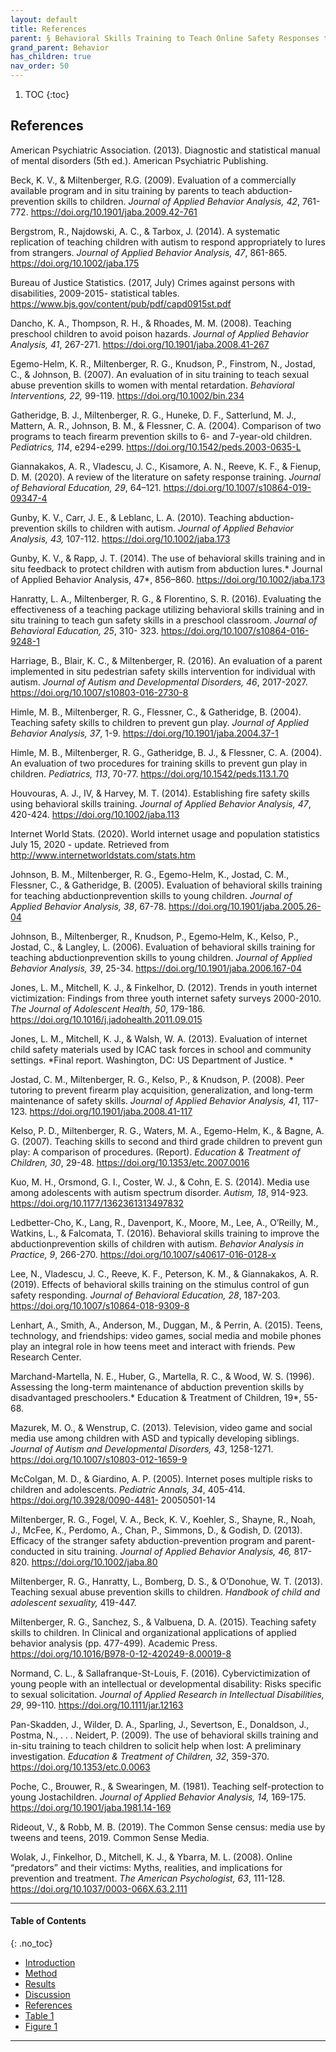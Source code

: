 ```yaml
---
layout: default
title: References  
parent: § Behavioral Skills Training to Teach Online Safety Responses to Youth with Autism Spectrum Disorder  
grand_parent: Behavior 
has_children: true
nav_order: 50 
---
```

<style>
.dont-break-out {
  /* These are technically the same, but use both */
  overflow-wrap: break-word;
  word-wrap: break-word;

     -ms-word-break: break-all;
  /* This is the dangerous one in WebKit, as it breaks things wherever */
  word-break: break-all;
  /* Instead use this non-standard one: */
  word-break: break-word;
}

.youtube-container {
    position: relative;
    width: 100%;
    height: 0;
    padding-bottom: 56.25%;
}
.youtube-video {
    position: absolute;
    top: 0;
    left: 0;
    width: 100%;
    height: 100%;
}

</style>

<div class="dont-break-out" markdown="1">

1. TOC
{:toc}

## References
American Psychiatric Association. (2013). Diagnostic and statistical manual of mental disorders (5th ed.). American Psychiatric Publishing. 

Beck, K. V., & Miltenberger, R.G. (2009). Evaluation of a commercially available program and in situ training by parents to teach abduction-prevention skills to children. *Journal of Applied Behavior Analysis, 42*, 761-772. https://doi.org/10.1901/jaba.2009.42-761 

Bergstrom, R., Najdowski, A. C., & Tarbox, J. (2014). A systematic replication of teaching children with autism to respond appropriately to lures from strangers. *Journal of Applied Behavior Analysis, 47*, 861-865. https://doi.org/10.1002/jaba.175 

Bureau of Justice Statistics. (2017, July) Crimes against persons with disabilities, 2009-2015- statistical tables. https://www.bjs.gov/content/pub/pdf/capd0915st.pdf 

Dancho, K. A., Thompson, R. H., & Rhoades, M. M. (2008). Teaching preschool children to avoid poison hazards. *Journal of Applied Behavior Analysis, 41*, 267-271. https://doi.org/10.1901/jaba.2008.41-267 

Egemo-Helm, K. R., Miltenberger, R. G., Knudson, P., Finstrom, N., Jostad, C., & Johnson, B. (2007). An evaluation of in situ training to teach sexual abuse prevention skills to women with mental retardation. *Behavioral Interventions, 22,* 99-119. https://doi.org/10.1002/bin.234 

Gatheridge, B. J., Miltenberger, R. G., Huneke, D. F., Satterlund, M. J., Mattern, A. R., Johnson, B. M., & Flessner, C. A. (2004). Comparison of two programs to teach firearm prevention skills to 6- and 7-year-old children. *Pediatrics, 114*, e294-e299. https://doi.org/10.1542/peds.2003-0635-L

Giannakakos, A. R., Vladescu, J. C., Kisamore, A. N., Reeve, K. F., & Fienup, D. M. (2020). A review of the literature on safety response training. *Journal of Behavioral Education, 29*, 64–121. https://doi.org/10.1007/s10864-019-09347-4 

Gunby, K. V., Carr, J. E., & Leblanc, L. A. (2010). Teaching abduction-prevention skills to children with autism. *Journal of Applied Behavior Analysis, 43,* 107-112. https://doi.org/10.1002/jaba.173 

Gunby, K. V., & Rapp, J. T. (2014). The use of behavioral skills training and in situ feedback to protect children with autism from abduction lures.* Journal of Applied Behavior Analysis, 47*, 856–860. https://doi.org/10.1002/jaba.173 

Hanratty, L. A., Miltenberger, R. G., & Florentino, S. R. (2016). Evaluating the effectiveness of a teaching package utilizing behavioral skills training and in situ training to teach gun safety skills in a preschool classroom. *Journal of Behavioral Education, 25*, 310- 323. https://doi.org/10.1007/s10864-016-9248-1 

Harriage, B., Blair, K. C., & Miltenberger, R. (2016). An evaluation of a parent implemented in situ pedestrian safety skills intervention for individual with autism. *Journal of Autism and Developmental Disorders, 46*, 2017-2027. https://doi.org/10.1007/s10803-016-2730-8 

Himle, M. B., Miltenberger, R. G., Flessner, C., & Gatheridge, B. (2004). Teaching safety skills to children to prevent gun play. *Journal of Applied Behavior Analysis, 37*, 1-9. https://doi.org/10.1901/jaba.2004.37-1 

Himle, M. B., Miltenberger, R. G., Gatheridge, B. J., & Flessner, C. A. (2004). An evaluation of two procedures for training skills to prevent gun play in children. *Pediatrics, 113*, 70-77. https://doi.org/10.1542/peds.113.1.70

Houvouras, A. J., IV, & Harvey, M. T. (2014). Establishing fire safety skills using behavioral skills training. *Journal of Applied Behavior Analysis, 47*, 420-424. https://doi.org/10.1002/jaba.113 

Internet World Stats. (2020). World internet usage and population statistics July 15, 2020 - update. Retrieved from http://www.internetworldstats.com/stats.htm 

Johnson, B. M., Miltenberger, R. G., Egemo-Helm, K., Jostad, C. M., Flessner, C., & Gatheridge, B. (2005). Evaluation of behavioral skills training for teaching abductionprevention skills to young children. *Journal of Applied Behavior Analysis, 38*, 67-78. https://doi.org/10.1901/jaba.2005.26-04 

Johnson, B., Miltenberger, R., Knudson, P., Egemo‐Helm, K., Kelso, P., Jostad, C., & Langley, L. (2006). Evaluation of behavioral skills training for teaching abductionprevention skills to young children. *Journal of Applied Behavior Analysis, 39*, 25-34. https://doi.org/10.1901/jaba.2006.167-04 

Jones, L. M., Mitchell, K. J., & Finkelhor, D. (2012). Trends in youth internet victimization: Findings from three youth internet safety surveys 2000-2010. *The Journal of Adolescent Health, 50*, 179-186. https://doi.org/10.1016/j.jadohealth.2011.09.015 

Jones, L. M., Mitchell, K. J., & Walsh, W. A. (2013). Evaluation of internet child safety materials used by ICAC task forces in school and community settings. *Final report. Washington, DC: US Department of Justice. *

Jostad, C. M., Miltenberger, R. G., Kelso, P., & Knudson, P. (2008). Peer tutoring to prevent firearm play acquisition, generalization, and long-term maintenance of safety skills. *Journal of Applied Behavior Analysis, 41*, 117-123. https://doi.org/10.1901/jaba.2008.41-117

Kelso, P. D., Miltenberger, R. G., Waters, M. A., Egemo-Helm, K., & Bagne, A. G. (2007). Teaching skills to second and third grade children to prevent gun play: A comparison of procedures. (Report). *Education & Treatment of Children, 30*, 29-48. https://doi.org/10.1353/etc.2007.0016 

Kuo, M. H., Orsmond, G. I., Coster, W. J., & Cohn, E. S. (2014). Media use among adolescents with autism spectrum disorder. *Autism, 18*, 914-923. https://doi.org/10.1177/1362361313497832 

Ledbetter-Cho, K., Lang, R., Davenport, K., Moore, M., Lee, A., O’Reilly, M., Watkins, L., & Falcomata, T. (2016). Behavioral skills training to improve the abductionprevention skills of children with autism. *Behavior Analysis in Practice, 9*, 266-270. https://doi.org/10.1007/s40617-016-0128-x 

Lee, N., Vladescu, J. C., Reeve, K. F., Peterson, K. M., & Giannakakos, A. R. (2019). Effects of behavioral skills training on the stimulus control of gun safety responding. *Journal of Behavioral Education, 28*, 187-203. https://doi.org/10.1007/s10864-018-9309-8 

Lenhart, A., Smith, A., Anderson, M., Duggan, M., & Perrin, A. (2015). Teens, technology, and friendships: video games, social media and mobile phones play an integral role in how teens meet and interact with friends. Pew Research Center. 

Marchand-Martella, N. E., Huber, G., Martella, R. C., & Wood, W. S. (1996). Assessing the long-term maintenance of abduction prevention skills by disadvantaged preschoolers.* Education & Treatment of Children, 19*, 55-68. 

Mazurek, M. O., & Wenstrup, C. (2013). Television, video game and social media use among children with ASD and typically developing siblings. *Journal of Autism and Developmental Disorders, 43*, 1258-1271. https://doi.org/10.1007/s10803-012-1659-9 

McColgan, M. D., & Giardino, A. P. (2005). Internet poses multiple risks to children and adolescents. *Pediatric Annals, 34*, 405-414. https://doi.org/10.3928/0090-4481- 20050501-14

Miltenberger, R. G., Fogel, V. A., Beck, K. V., Koehler, S., Shayne, R., Noah, J., McFee, K., Perdomo, A., Chan, P., Simmons, D., & Godish, D. (2013). Efficacy of the stranger safety abduction-prevention program and parent-conducted in situ training. *Journal of Applied Behavior Analysis, 46,* 817-820. https://doi.org/10.1002/jaba.80 

Miltenberger, R. G., Hanratty, L., Bomberg, D. S., & O’Donohue, W. T. (2013). Teaching sexual abuse prevention skills to children. *Handbook of child and adolescent sexuality,* 419-447. 

Miltenberger, R. G., Sanchez, S., & Valbuena, D. A. (2015). Teaching safety skills to children. In Clinical and organizational applications of applied behavior analysis (pp. 477-499). Academic Press. https://doi.org/10.1016/B978-0-12-420249-8.00019-8 

Normand, C. L., & Sallafranque-St-Louis, F. (2016). Cybervictimization of young people with an intellectual or developmental disability: Risks specific to sexual solicitation. *Journal of Applied Research in Intellectual Disabilities, 29*, 99-110. https://doi.org/10.1111/jar.12163 

Pan-Skadden, J., Wilder, D. A., Sparling, J., Severtson, E., Donaldson, J., Postma, N., . . . Neidert, P. (2009). The use of behavioral skills training and in-situ training to teach children to solicit help when lost: A preliminary investigation. *Education & Treatment of Children, 32*, 359-370. https://doi.org/10.1353/etc.0.0063 

Poche, C., Brouwer, R., & Swearingen, M. (1981). Teaching self-protection to young Jostachildren. *Journal of Applied Behavior Analysis, 14,* 169-175. https://doi.org/10.1901/jaba.1981.14-169 

Rideout, V., & Robb, M. B. (2019). The Common Sense census: media use by tweens and teens, 2019. Common Sense Media.

Wolak, J., Finkelhor, D., Mitchell, K. J., & Ybarra, M. L. (2008). Online “predators” and their victims: Myths, realities, and implications for prevention and treatment. *The American Psychologist, 63*, 111-128. https://doi.org/10.1037/0003-066X.63.2.111

***

#### Table of Contents
{: .no_toc}

<ul><li> <a href="/docs/behavior/behavioral-sklls-training-to-teach-online-safety-responses-to-youth-with-autism-spectrum-disorder-1/">Introduction</a></li><li> <a href="/docs/behavior/behavioral-sklls-training-to-teach-online-safety-responses-to-youth-with-autism-spectrum-disorder-2/">Method</a></li><li> <a href="/docs/behavior/behavioral-sklls-training-to-teach-online-safety-responses-to-youth-with-autism-spectrum-disorder-3/">Results</a></li><li> <a href="/docs/behavior/behavioral-sklls-training-to-teach-online-safety-responses-to-youth-with-autism-spectrum-disorder-4/">Discussion</a></li><li> <a href="/docs/behavior/behavioral-sklls-training-to-teach-online-safety-responses-to-youth-with-autism-spectrum-disorder-5/">References</a></li><li> <a href="/docs/behavior/behavioral-sklls-training-to-teach-online-safety-responses-to-youth-with-autism-spectrum-disorder-6/">Table 1</a></li><li> <a href="/docs/behavior/behavioral-sklls-training-to-teach-online-safety-responses-to-youth-with-autism-spectrum-disorder-7/">Figure 1</a></li></ul>

***

</div>
